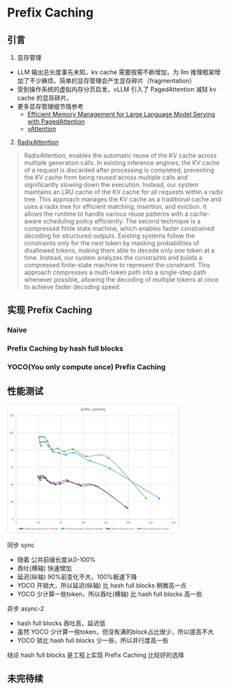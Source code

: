 # Prefix Caching


## 引言
1. 显存管理
- LLM 输出总长度事先未知，kv cache 需要按需不断增加，为 llm 推理框架增加了不少麻烦。简单的显存管理会产生显存碎片（fragmentation）
- 受到操作系统的虚拟内存分页启发，vLLM 引入了 PagedAttention 减轻 kv cache 的显存碎片。
- 更多显存管理细节情参考
  - [Efficient Memory Management for Large Language Model Serving with PagedAttention](https://arxiv.org/pdf/2309.06180)
  - [vAttention](https://arxiv.org/abs/2405.04437)

2. [RadixAttention](https://lmsys.org/blog/2024-01-17-sglang/)
> RadixAttention, enables the automatic reuse of the KV cache across
multiple generation calls. In existing inference engines, the KV cache of a request is discarded
after processing is completed, preventing the KV cache from being reused across multiple calls and
significantly slowing down the execution. Instead, our system maintains an LRU cache of the KV
cache for all requests within a radix tree. This approach manages the KV cache as a traditional cache
and uses a radix tree for efficient matching, insertion, and eviction. It allows the runtime to handle
various reuse patterns with a cache-aware scheduling policy efficiently. The second technique is a
compressed finite state machine, which enables faster constrained decoding for structured outputs.
Existing systems follow the constraints only for the next token by masking probabilities of disallowed
tokens, making them able to decode only one token at a time. Instead, our system analyzes the
constraints and builds a compressed finite-state machine to represent the constraint. This approach
compresses a multi-token path into a single-step path whenever possible, allowing the decoding of
multiple tokens at once to achieve faster decoding speed.

## 实现 Prefix Caching

### Naive

### Prefix Caching by hash full blocks

### YOCO(You only compute once) Prefix Caching


## 性能测试

<img src="https://github.com/noooop/noooop.github.io/blob/main/benchmarking/wde/0.2.3/prefix_caching.png?raw=true" width="400">

同步 sync
- 随着 公共前缀长度从0-100%
- 吞吐(横轴) 快速增加
- 延迟(纵轴) 90%前变化不大，100%极速下降
- YOCO 开销大，所以延迟(纵轴) 比 hash full blocks 稍微高一点
- YOCO 少计算一些token，所以吞吐(横轴) 比 hash full blocks 高一些

异步 async-2
- hash full blocks 吞吐高，延迟低
- 虽然 YOCO 少计算一些token，但没有满的block占比很少，所以提高不大
- YOCO 锁比 hash full blocks 少一些，所以并行度高一些

结论 hash full blocks 是工程上实现 Prefix Caching 比较好的选择



## 未完待续





